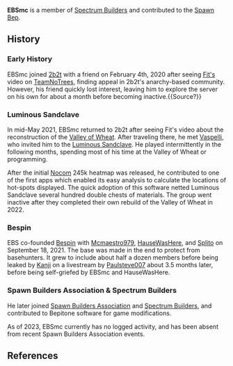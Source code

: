 **EBSmc** is a member of [Spectrum Builders](https://2b2t.miraheze.org/wiki/Spectrum_Builders) and contributed to the [Spawn Bep](https://2b2t.miraheze.org/wiki/Spawn_Bep).
## History
### Early History
EBSmc joined [2b2t](https://2b2t.miraheze.org/wiki/2b2t) with a friend on February 4th, 2020 after seeing [Fit's](https://2b2t.miraheze.org/wiki/Fit) video on [TeamNoTrees](https://2b2t.miraheze.org/wiki/TeamNoTrees), finding appeal in 2b2t's anarchy-based community. However, his friend quickly lost interest, leaving him to explore the server on his own for about a month before becoming inactive.{{Source?}}

### Luminous Sandclave
In mid-May 2021, EBSmc returned to 2b2t after seeing Fit's video about the reconstruction of the [Valley of Wheat](https://2b2t.miraheze.org/wiki/Valley_of_Wheat). After traveling there, he met [Vaspelli](https://2b2t.miraheze.org/wiki/Vaspelli), who invited him to the [Luminous Sandclave](https://2b2t.miraheze.org/wiki/Luminous_Sandclave). He played intermittently in the following months, spending most of his time at the Valley of Wheat or programming.

After the initial [Nocom](https://2b2t.miraheze.org/wiki/Nocom) 245k heatmap was released, he contributed to one of the first apps which enabled its easy analysis to calculate the locations of hot-spots displayed.  The quick adoption of this software netted Luminous Sandclave several hundred double chests of materials. The group went inactive after they completed their own rebuild of the Valley of Wheat in 2022.

### Bespin
EBS co-founded [Bespin](https://2b2t.miraheze.org/wiki/Bespin) with [Mcmaestro979](https://2b2t.miraheze.org/wiki/Mcmaestro979), [HauseWasHere](https://2b2t.miraheze.org/wiki/HauseWasHere), and [Splito](https://2b2t.miraheze.org/wiki/Splito) on September 18, 2021. The base was made in the end to protect from basehunters. It grew to include about half a dozen members before being leaked by [Kanji](https://2b2t.miraheze.org/wiki/Kanji) on a livestream by [Paulsteve007](https://2b2t.miraheze.org/wiki/Paulsteve007) about 3.5 months later, before being self-griefed by EBSmc and HauseWasHere.

### Spawn Builders Association & Spectrum Builders
He later joined [Spawn Builders Association](https://2b2t.miraheze.org/wiki/Spawn_Builders_Association) and [Spectrum Builders](https://2b2t.miraheze.org/wiki/Spectrum_Builders), and contributed to Bepitone software for game modifications.

As of 2023, EBSmc currently has no logged activity, and has been absent from recent Spawn Builders Association events.

## References
